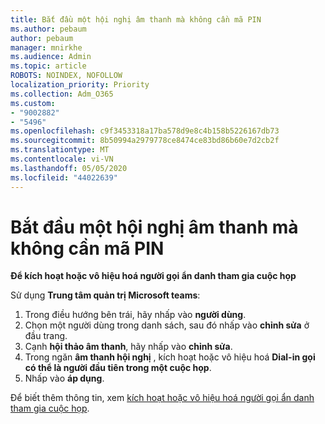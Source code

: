 ```yaml
---
title: Bắt đầu một hội nghị âm thanh mà không cần mã PIN
ms.author: pebaum
author: pebaum
manager: mnirkhe
ms.audience: Admin
ms.topic: article
ROBOTS: NOINDEX, NOFOLLOW
localization_priority: Priority
ms.collection: Adm_O365
ms.custom:
- "9002882"
- "5496"
ms.openlocfilehash: c9f3453318a17ba578d9e8c4b158b5226167db73
ms.sourcegitcommit: 8b50994a2979778ce8474ce83bd86b60e7d2cb2f
ms.translationtype: MT
ms.contentlocale: vi-VN
ms.lasthandoff: 05/05/2020
ms.locfileid: "44022639"
---
```

# <a name="start-an-audio-conference-without-a-pin"></a>Bắt đầu một hội nghị âm thanh mà không cần mã PIN

**Để kích hoạt hoặc vô hiệu hoá người gọi ẩn danh tham gia cuộc họp**

Sử dụng **Trung tâm quản trị Microsoft teams**:

1. Trong điều hướng bên trái, hãy nhấp vào **người dùng**.
2. Chọn một người dùng trong danh sách, sau đó nhấp vào **chỉnh sửa** ở đầu trang.
3. Cạnh **hội thảo âm thanh**, hãy nhấp vào **chỉnh sửa**.
4. Trong ngăn **âm thanh hội nghị** , kích hoạt hoặc vô hiệu hoá **Dial-in gọi có thể là người đầu tiên trong một cuộc họp**.
5. Nhấp vào **áp dụng**.

Để biết thêm thông tin, xem [kích hoạt hoặc vô hiệu hoá người gọi ẩn danh tham gia cuộc họp](https://docs.microsoft.com/microsoftteams/start-an-audio-conference-over-the-phone-without-a-pin-in-teams).
